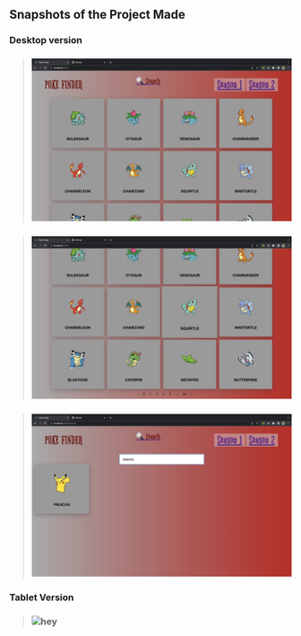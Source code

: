 ## Snapshots of the Project Made

### Desktop version

> ### ![HomePage](data/homepage.png)

> ### ![CreateEventPage](data/paginationpage.png)

> ### ![EventPage](data/searchpage.png)

### Tablet Version

> ### ![hey](data/image6.png)
